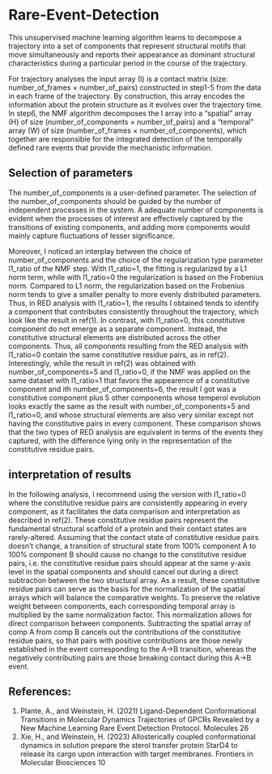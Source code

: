 # Rare-Event-Detection

This unsupervised machine learning algorithm learns to decompose a trajectory into a set of components that represent structural motifs that move simultaneously and reports their appearance as dominant structural characteristics during a particular period in the course of the trajectory. 

For trajectory analyses the input array (I) is a contact matrix (size: number_of_frames × number_of_pairs) constructed in step1-5 from the data in each frame of the trajectory. By construction, this array encodes the information about the protein structure as it evolves over the trajectory time. In step6, the NMF algorithm decomposes the I array into a “spatial” array (H) of size (number_of_components × number_of_pairs) and a “temporal” array (W) of size (number_of_frames × number_of_components), which together are responsible for the integrated detection of the temporally defined rare events that provide the mechanistic information.

## Selection of parameters
The number_of_components is a user-defined parameter. The selection of the number_of_components should be guided by the number of independent processes in the system. A adequate number of components is evident when the processes of interest are effectively captured by the transitions of existing components, and adding more components would mainly capture fluctuations of lesser significance.

Moreover, I noticed an interplay between the choice of number_of_components and the choice of the regularization type parameter l1_ratio of the NMF step. With l1_ratio=1, the fitting is regularized by a L1 norm term, while with l1_ratio=0 the regularization is based on the Frobenius norm. Compared to L1 norm, the regularization based on the Frobenius norm tends to give a smaller penalty to more evenly distributed parameters. Thus, in RED analysis with l1_ratio=1, the results I obtained tends to identify a component that contributes consistently throughout the trajectory, which look like the result in ref(1). In contrast, with l1_ratio=0, this constitutive component do not emerge as a separate component. Instead, the constitutive structural elements are distributed across the other components. Thus, all components resulting from the RED analysis with l1_ratio=0 contain the same constitutive residue pairs, as in ref(2). Interestingly, while the result in ref(2) was obtained with number_of_components=5 and l1_ratio=0, if the NMF was applied on the same dataset with l1_ratio=1 that favors the appearence of a constitutive component and ith number_of_components=6, the result I got was a constitutive component plus 5 other components whose temperol evolution looks exactly the same as the result with number_of_components=5 and l1_ratio=0, and whose structural elements are also very similar except not having the constitutive pairs in every component. These comparison shows that the two types of RED analysis are equivalent in terms of the events they captured, with the difference lying only in the representation of the constitutive residue pairs. 

## interpretation of results
In the following analysis, I recommend using the version with l1_ratio=0 where the constitutive residue pairs are consistently appearing in every component, as it facilitates the data comparison and interpretation as described in ref(2). These constitutive residue pairs represent the fundamental structural scaffold of a protein and their contact states are rarely-altered. Assuming that the contact state of constitutive residue pairs doesn’t change, a transition of structural state from 100% component A to 100% component B should cause no change to the constitutive residue pairs, i.e. the constitutive residue pairs should appear at the same y-axis level in the spatial components and should cancel out during a direct subtraction between the two structural array. As a result, these constitutive residue pairs can serve as the basis for the normalization of the spatial arrays which will balance the comparative weights. To preserve the relative weight between components, each corresponding temporal array is multiplied by the same normalization factor. This normalization allows for direct comparison between components. Subtracting the spatial array of comp A from comp B cancels out the contributions of the constitutive residue pairs, so that pairs with positive contributions are those newly established in the event corresponding to the A→B transition, whereas the negatively contributing pairs are those breaking contact during this A→B event.

## References:
1. Plante, A., and Weinstein, H. (2021) Ligand-Dependent Conformational Transitions in Molecular Dynamics Trajectories of GPCRs Revealed by a New Machine Learning Rare Event Detection Protocol. Molecules 26
2. Xie, H., and Weinstein, H. (2023) Allosterically coupled conformational dynamics in solution prepare the sterol transfer protein StarD4 to release its cargo upon interaction with target membranes. Frontiers in Molecular Biosciences 10
